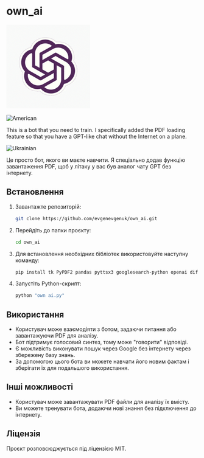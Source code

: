 # own_ai

![Header](https://github.com/evgenevgenuk/own_ai/blob/main/chat-gpt.gif)

![American](https://img.shields.io/static/v1?label=%20&message=American&labelColor=0033A0&color=BF0A30&style=for-the-badge)

This is a bot that you need to train. I specifically added the PDF loading feature so that you have a GPT-like chat without the Internet on a plane.

![Ukrainian](https://img.shields.io/static/v1?label=%20&message=Ukrainian&labelColor=1f5fb2&color=fad247&style=for-the-badge)

Це просто бот, якого ви маєте навчити. Я спеціально додав функцію завантаження PDF, щоб у літаку у вас був аналог чату GPT без інтернету.

## Встановлення

1. Завантажте репозиторій:
    ```bash
    git clone https://github.com/evgenevgenuk/own_ai.git
    ```

2. Перейдіть до папки проєкту:
    ```bash
    cd own_ai
    ```

3. Для встановлення необхідних бібліотек використовуйте наступну команду:
    ```bash
    pip install tk PyPDF2 pandas pyttsx3 googlesearch-python openai difflib
    ```

4. Запустіть Python-скрипт:
    ```bash
    python "own ai.py"
    ```

## Використання

- Користувач може взаємодіяти з ботом, задаючи питання або завантажуючи PDF для аналізу.
- Бот підтримує голосовий синтез, тому може "говорити" відповіді.
- Є можливість виконувати пошук через Google без інтернету через збережену базу знань.
- За допомогою цього бота ви можете навчати його новим фактам і зберігати їх для подальшого використання.

## Інші можливості

- Користувач може завантажувати PDF файли для аналізу їх вмісту.
- Ви можете тренувати бота, додаючи нові знання без підключення до інтернету.

## Ліцензія

Проєкт розповсюджується під ліцензією MIT.

